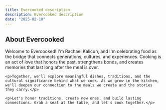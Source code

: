 ```yaml
---
title: Evercooked description
description: Evercooked description
date: "2025-02-10"
---
```

<div class="max-w-4xl mx-auto text-center mt-10">
	<h2 class="text-2xl md:text-4xl font-normal my-0 alt_font tracking-wide mb-4">About Evercooked</h2>
</div>

<div class="max-w-3xl my-0 mx-auto mb-10 px-3">
	<p>Welcome to Evercooked! I'm Rachael Kalicun, and I'm celebrating food as the bridge that connects generations, cultures, and experiences. Cooking is an act of love that honors the past, strengthens bonds, and creates memories that last long after the meal is over.</p>

	<p>Together, we'll explore meaningful dishes, traditions, and the cultural significance behind what we cook. As we grow in the kitchen, we'll deepen our connection to the meals we create and the stories they carry.</p>

	<p>Let's honor traditions, create new ones, and build lasting connections. Grab a seat at the table, and let's cook together.</p>
</div>
